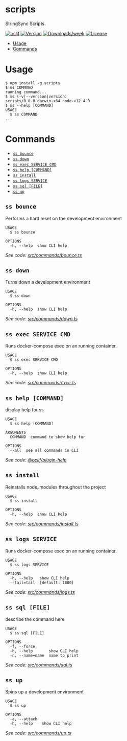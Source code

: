 scripts
=======

StringSync Scripts.

[![oclif](https://img.shields.io/badge/cli-oclif-brightgreen.svg)](https://oclif.io)
[![Version](https://img.shields.io/npm/v/scripts.svg)](https://npmjs.org/package/scripts)
[![Downloads/week](https://img.shields.io/npm/dw/scripts.svg)](https://npmjs.org/package/scripts)
[![License](https://img.shields.io/npm/l/scripts.svg)](https://github.com/jaredjj3/string-sync/blob/master/package.json)

<!-- toc -->
* [Usage](#usage)
* [Commands](#commands)
<!-- tocstop -->
# Usage
<!-- usage -->
```sh-session
$ npm install -g scripts
$ ss COMMAND
running command...
$ ss (-v|--version|version)
scripts/0.0.0 darwin-x64 node-v12.4.0
$ ss --help [COMMAND]
USAGE
  $ ss COMMAND
...
```
<!-- usagestop -->
# Commands
<!-- commands -->
* [`ss bounce`](#ss-bounce)
* [`ss down`](#ss-down)
* [`ss exec SERVICE CMD`](#ss-exec-service-cmd)
* [`ss help [COMMAND]`](#ss-help-command)
* [`ss install`](#ss-install)
* [`ss logs SERVICE`](#ss-logs-service)
* [`ss sql [FILE]`](#ss-sql-file)
* [`ss up`](#ss-up)

## `ss bounce`

Performs a hard reset on the development environment

```
USAGE
  $ ss bounce

OPTIONS
  -h, --help  show CLI help
```

_See code: [src/commands/bounce.ts](https://github.com/jaredjj3/string-sync/blob/v0.0.0/src/commands/bounce.ts)_

## `ss down`

Turns down a development environment

```
USAGE
  $ ss down

OPTIONS
  -h, --help  show CLI help
```

_See code: [src/commands/down.ts](https://github.com/jaredjj3/string-sync/blob/v0.0.0/src/commands/down.ts)_

## `ss exec SERVICE CMD`

Runs docker-compose exec on an running container.

```
USAGE
  $ ss exec SERVICE CMD

OPTIONS
  -h, --help  show CLI help
```

_See code: [src/commands/exec.ts](https://github.com/jaredjj3/string-sync/blob/v0.0.0/src/commands/exec.ts)_

## `ss help [COMMAND]`

display help for ss

```
USAGE
  $ ss help [COMMAND]

ARGUMENTS
  COMMAND  command to show help for

OPTIONS
  --all  see all commands in CLI
```

_See code: [@oclif/plugin-help](https://github.com/oclif/plugin-help/blob/v2.2.1/src/commands/help.ts)_

## `ss install`

Reinstalls node_modules throughout the project

```
USAGE
  $ ss install

OPTIONS
  -h, --help  show CLI help
```

_See code: [src/commands/install.ts](https://github.com/jaredjj3/string-sync/blob/v0.0.0/src/commands/install.ts)_

## `ss logs SERVICE`

Runs docker-compose exec on an running container.

```
USAGE
  $ ss logs SERVICE

OPTIONS
  -h, --help   show CLI help
  --tail=tail  [default: 1000]
```

_See code: [src/commands/logs.ts](https://github.com/jaredjj3/string-sync/blob/v0.0.0/src/commands/logs.ts)_

## `ss sql [FILE]`

describe the command here

```
USAGE
  $ ss sql [FILE]

OPTIONS
  -f, --force
  -h, --help       show CLI help
  -n, --name=name  name to print
```

_See code: [src/commands/sql.ts](https://github.com/jaredjj3/string-sync/blob/v0.0.0/src/commands/sql.ts)_

## `ss up`

Spins up a development environment

```
USAGE
  $ ss up

OPTIONS
  -a, --attach
  -h, --help    show CLI help
```

_See code: [src/commands/up.ts](https://github.com/jaredjj3/string-sync/blob/v0.0.0/src/commands/up.ts)_
<!-- commandsstop -->
